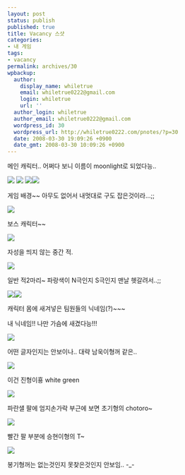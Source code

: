 ```yaml
---
layout: post
status: publish
published: true
title: Vacancy 스샷
categories:
- 내 게임
tags:
- vacancy
permalink: archives/30
wpbackup:
  author:
    display_name: whiletrue
    email: whiletrue0222@gmail.com
    login: whiletrue
    url: ''
  author_login: whiletrue
  author_email: whiletrue0222@gmail.com
  wordpress_id: 30
  wordpress_url: http://whiletrue0222.com/pnotes/?p=30
  date: 2008-03-30 19:09:26 +0900
  date_gmt: 2008-03-30 10:09:26 +0900
---
```


메인 캐릭터..
어쩌다 보니 이름이 moonlight로 되었다능..

[![](http://whiletrue0222.com/pnotes/files/2011/12/1-300x225.jpg)](http://whiletrue0222.com/pnotes/files/2011/12/1.jpg)
[![](http://whiletrue0222.com/pnotes/files/2011/12/2-300x225.jpg)](http://whiletrue0222.com/pnotes/files/2011/12/2.jpg)
[![](http://whiletrue0222.com/pnotes/files/2011/12/3-300x225.jpg)](http://whiletrue0222.com/pnotes/files/2011/12/3.jpg)[![](http://whiletrue0222.com/pnotes/files/2011/12/4-300x225.jpg)](http://whiletrue0222.com/pnotes/files/2011/12/4.jpg)



게임 배경~~ 아무도 없어서 내멋대로 구도 잡은것이라...;;

[![](http://whiletrue0222.com/pnotes/files/2011/12/5-300x225.jpg)](http://whiletrue0222.com/pnotes/files/2011/12/5.jpg)

보스 캐릭터~~

[![](http://whiletrue0222.com/pnotes/files/2011/12/6-300x225.jpg)](http://whiletrue0222.com/pnotes/files/2011/12/6.jpg)

자성을 띄지 않는 중간 적.

[![](http://whiletrue0222.com/pnotes/files/2011/12/7-300x300.jpg)](http://whiletrue0222.com/pnotes/files/2011/12/7.jpg)

일반 적2마리~
파랑색이 N극인지 S극인지 맨날 헷갈려서..;;

[![](http://whiletrue0222.com/pnotes/files/2011/12/8-300x300.jpg)](http://whiletrue0222.com/pnotes/files/2011/12/8.jpg)[![](http://whiletrue0222.com/pnotes/files/2011/12/9-300x300.jpg)](http://whiletrue0222.com/pnotes/files/2011/12/9.jpg)

캐릭터 몸에 새겨넣은 팀원들의 닉네임(?)~~~

내 닉네임!! 나만 가슴에 새겼다능!!!

[![](http://whiletrue0222.com/pnotes/files/2011/12/10-300x225.jpg)](http://whiletrue0222.com/pnotes/files/2011/12/10.jpg)



어떤 글자인지는 안보이나.. 대략 남욱이형꺼 같은..

[![](http://whiletrue0222.com/pnotes/files/2011/12/11-300x225.jpg)](http://whiletrue0222.com/pnotes/files/2011/12/11.jpg)



이건 진형이횽 white green

[![](http://whiletrue0222.com/pnotes/files/2011/12/11-300x225.jpg)](http://whiletrue0222.com/pnotes/files/2011/12/11.jpg)



파란샐 팔에 엄지손가락 부근에 보면 초기형의 chotoro~

[![](http://whiletrue0222.com/pnotes/files/2011/12/13-300x225.jpg)](http://whiletrue0222.com/pnotes/files/2011/12/13.jpg)



빨간 팔 부분에 승현이형의 T~

[![](http://whiletrue0222.com/pnotes/files/2011/12/14-300x225.jpg)](http://whiletrue0222.com/pnotes/files/2011/12/14.jpg)



봉기형꺼는 없는것인지 못찾은것인지 안보임.. -_-
